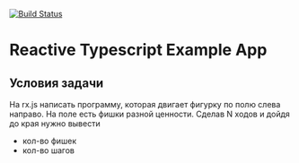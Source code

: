 [![Build Status](https://travis-ci.org/justVitalius/reactive-ts-example.svg?branch=master)](https://travis-ci.org/justVitalius/reactive-ts-example)
# Reactive Typescript Example App

## Условия задачи

На rx.js написать программу, которая
двигает фигурку по полю слева направо.
На поле есть фишки разной ценности.
Сделав N ходов и дойдя до края нужно вывести
- кол-во фишек
- кол-во шагов
